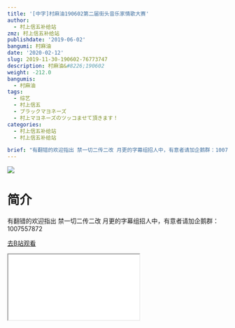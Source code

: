 ```yaml
---
title: '[中字]村麻油190602第二届街头音乐家情歌大赛'
author:
  - 村上信五补给站
zmz: 村上信五补给站
publishdate: '2019-06-02'
bangumi: 村麻油
date: '2020-02-12'
slug: 2019-11-30-190602-76773747
description: 村麻油&#8226;190602
weight: -212.0
bangumis:
  - 村麻油
tags:
  - 综艺
  - 村上信五
  - ブラックマヨネーズ
  - 村上マヨネーズのツッコませて頂きます！
categories:
  - 村上信五补给站
  - 村上信五补给站

brief: "有翻错的欢迎指出 禁一切二传二改 月更的字幕组招人中，有意者请加企鹅群：1007557872"
---
```

![](https://raw.githubusercontent.com/tcgriffith/owaraisite/master/static/tmpimg/1737cc2d673741a48e97ed8a341561131823df49.jpg.480.jpg)
# 简介  
有翻错的欢迎指出
禁一切二传二改
月更的字幕组招人中，有意者请加企鹅群：1007557872  

[去B站观看](https://www.bilibili.com/video/av76773747/)
<div class ="resp-container"><iframe class="testiframe" src="//player.bilibili.com/player.html?aid=76773747"", scrolling="no", allowfullscreen="true" > </iframe></div> 

